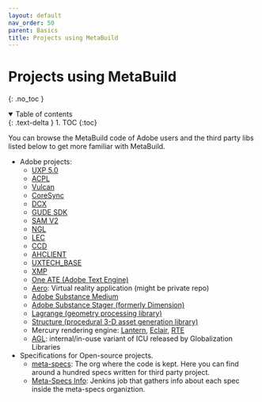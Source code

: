 ```yaml
---
layout: default
nav_order: 50
parent: Basics
title: Projects using MetaBuild
---
```


# Projects using MetaBuild
{: .no_toc }


<details open markdown="block">
  <summary>
    Table of contents
  </summary>
  {: .text-delta }
1. TOC
{:toc}
</details>




You can browse the MetaBuild code of Adobe users and the third party libs listed below to get more familiar with MetaBuild.

- Adobe projects:
  - [UXP 5.0](https://git.corp.adobe.com/torq/torq-native)
  - [ACPL](https://git.corp.adobe.com/ACPLocal/acp-local)
  - [Vulcan](https://git.corp.adobe.com/Vulcan)
  - [CoreSync](https://git.corp.adobe.com/ACPSync/coresync)
  - [DCX](https://git.corp.adobe.com/dma/dcx-cpp)
  - [GUDE SDK](https://git.corp.adobe.com/ACPSync/gude-sdk)
  - [SAM V2](https://git.corp.adobe.com/torq/acpl-model/tree/metabuild)
  - [NGL](https://git.corp.adobe.com/licensing-and-entitlements/ngl-lib)
  - [LEC](https://git.corp.adobe.com/infinity/liveedit-clientlib-cpp)
  - [CCD](https://git.corp.adobe.com/ccd/ccd-app/tree/develop/configs/metabuild)
  - [AHCLIENT](https://git.corp.adobe.com/g11n/HelpIntegrationLibrary)
  - [UXTECH_BASE](https://git.corp.adobe.com/base/base)
  - [XMP](https://git.corp.adobe.com/coretech/xmp)
  - [One ATE (Adobe Text Engine)](https://git.corp.adobe.com/AdobeShared/ate)
  - [Aero](https://git.corp.adobe.com/Aero/Aero-app): Virtual reality application (might be private repo)
  - [Adobe Substance Medium](https://git.corp.adobe.com/medium/medium-initial)
  - [Adobe Substance Stager (formerly Dimension)](https://git.corp.adobe.com/euclid/stager)
  - [Lagrange (geometry processing library)](https://git.corp.adobe.com/lagrange/Lagrange)
  - [Structure (procedural 3-D asset generation library)](https://git.corp.adobe.com/structure/structure)
  - Mercury rendering engine: [Lantern](https://git.corp.adobe.com/lantern/lantern), [Eclair](https://git.corp.adobe.com/Eclair/Eclair), [RTE](https://git.corp.adobe.com/Aero/rte)
  - [AGL](https://git.corp.adobe.com/g11n-libraries/agl): internal/in-ouse variant of ICU released by Globalization Libraries
- Specifications for Open-source projects.
    - [meta-specs](https://git.corp.adobe.com/meta-specs): The org where the code is kept. Here you can find around a hundred specs written for third party project.
    - [Meta-Specs Info](https://torq-build.ci.corp.adobe.com/job/MetaSpecsInfo/): Jenkins job that gathers info about each spec inside the meta-specs organiztion.

